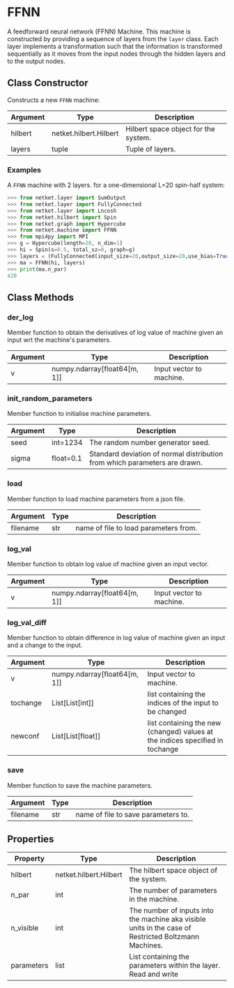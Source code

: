 # FFNN
A feedforward neural network (FFNN) Machine. This machine is
 constructed by providing a sequence of layers from the ``layer``
 class. Each layer implements a transformation such that the
 information is transformed sequentially as it moves from the input
 nodes through the hidden layers and to the output nodes.

## Class Constructor
Constructs a new ``FFNN`` machine:

|Argument|         Type         |            Description             |
|--------|----------------------|------------------------------------|
|hilbert |netket.hilbert.Hilbert|Hilbert space object for the system.|
|layers  |tuple                 |Tuple of layers.                    |


### Examples
A ``FFNN`` machine with 2 layers.
for a one-dimensional L=20 spin-half system:

```python
>>> from netket.layer import SumOutput
>>> from netket.layer import FullyConnected
>>> from netket.layer import Lncosh
>>> from netket.hilbert import Spin
>>> from netket.graph import Hypercube
>>> from netket.machine import FFNN
>>> from mpi4py import MPI
>>> g = Hypercube(length=20, n_dim=1)
>>> hi = Spin(s=0.5, total_sz=0, graph=g)
>>> layers = (FullyConnected(input_size=20,output_size=20,use_bias=True),Lncosh(input_size=20),SumOutput(input_size=20))
>>> ma = FFNN(hi, layers)
>>> print(ma.n_par)
420

```



## Class Methods 
### der_log
Member function to obtain the derivatives of log value of
machine given an input wrt the machine's parameters.

|Argument|            Type            |      Description       |
|--------|----------------------------|------------------------|
|v       |numpy.ndarray[float64[m, 1]]|Input vector to machine.|


### init_random_parameters
Member function to initialise machine parameters.

|Argument|  Type   |                               Description                                |
|--------|---------|--------------------------------------------------------------------------|
|seed    |int=1234 |The random number generator seed.                                         |
|sigma   |float=0.1|Standard deviation of normal distribution from which parameters are drawn.|


### load
Member function to load machine parameters from a json file.

|Argument|Type|             Description             |
|--------|----|-------------------------------------|
|filename|str |name of file to load parameters from.|


### log_val
Member function to obtain log value of machine given an input
vector.

|Argument|            Type            |      Description       |
|--------|----------------------------|------------------------|
|v       |numpy.ndarray[float64[m, 1]]|Input vector to machine.|


### log_val_diff
Member function to obtain difference in log value of machine
given an input and a change to the input.

|Argument|            Type            |                                 Description                                 |
|--------|----------------------------|-----------------------------------------------------------------------------|
|v       |numpy.ndarray[float64[m, 1]]|Input vector to machine.                                                     |
|tochange|List[List[int]]             |list containing the indices of the input to be changed                       |
|newconf |List[List[float]]           |list containing the new (changed) values at the indices specified in tochange|


### save
Member function to save the machine parameters.

|Argument|Type|            Description            |
|--------|----|-----------------------------------|
|filename|str |name of file to save parameters to.|


## Properties

| Property |         Type         |                                                   Description                                                    |
|----------|----------------------|------------------------------------------------------------------------------------------------------------------|
|hilbert   |netket.hilbert.Hilbert| The hilbert space object of the system.                                                                          |
|n_par     |int                   | The number of parameters in the machine.                                                                         |
|n_visible |int                   | The number of inputs into the machine aka visible units in             the case of Restricted Boltzmann Machines.|
|parameters|list                  | List containing the parameters within the layer.             Read and write                                      |

